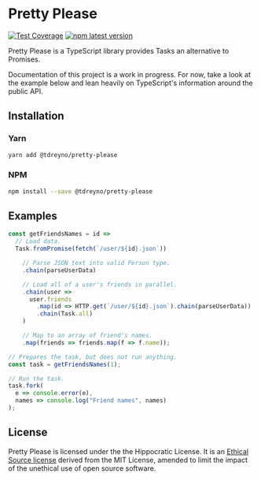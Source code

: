 # Pretty Please

[![Test Coverage](https://api.codeclimate.com/v1/badges/bade509a61c126d7f488/test_coverage)](https://codeclimate.com/github/tdreyno/pretty-please/test_coverage)
[![npm latest version](https://img.shields.io/npm/v/@tdreyno/pretty-please/latest.svg)](https://www.npmjs.com/package/@tdreyno/pretty-please)

Pretty Please is a TypeScript library provides Tasks an alternative to Promises.

Documentation of this project is a work in progress. For now, take a look at the example below and lean heavily on TypeScript's information around the public API.

## Installation

### Yarn

```sh
yarn add @tdreyno/pretty-please
```

### NPM

```sh
npm install --save @tdreyno/pretty-please
```

## Examples

```typescript
const getFriendsNames = id =>
  // Load data.
  Task.fromPromise(fetch(`/user/${id}.json`))

    // Parse JSON text into valid Person type.
    .chain(parseUserData)

    // Load all of a user's friends in parallel.
    .chain(user =>
      user.friends
        .map(id => HTTP.get(`/user/${id}.json`).chain(parseUserData))
        .chain(Task.all)
    )

    // Map to an array of friend's names.
    .map(friends => friends.map(f => f.name));

// Prepares the task, but does not run anything.
const task = getFriendsNames(1);

// Run the task.
task.fork(
  e => console.error(e),
  names => console.log("Friend names", names)
);
```

## License

Pretty Please is licensed under the the Hippocratic License. It is an [Ethical Source license](https://ethicalsource.dev) derived from the MIT License, amended to limit the impact of the unethical use of open source software.
